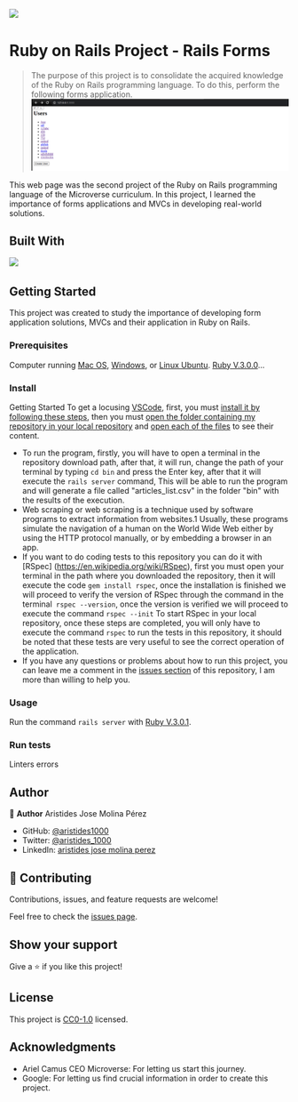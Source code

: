 ![](<https://img.shields.io/badge/-Ruby_on_Rails-rgb(255%2C%2000%2C%2000)?style=plastic&logo=ruby-on-rails>)

# Ruby on Rails Project - Rails Forms

> The purpose of this project is to consolidate the acquired knowledge of the Ruby on Rails programming language. To do this, perform the following forms application.
> ![screenshot](./app_screenshot.png)

This web page was the second project of the Ruby on Rails programming language of the Microverse curriculum.
In this project, I learned the importance of forms applications and MVCs in developing real-world solutions.

## Built With

![](<https://img.shields.io/badge/-Ruby_on_Rails-rgb(255%2C%2000%2C%2000)?style=plastic&logo=ruby-on-rails>)

## Getting Started

This project was created to study the importance of developing form application solutions, MVCs and their application in Ruby on Rails.

### Prerequisites

Computer running [Mac OS](https://www.apple.com/macos/big-sur/), [Windows](https://www.microsoft.com/en-us/software-download/windows10), or [Linux Ubuntu](https://ubuntu.com/download). [Ruby V.3.0.0](https://www.ruby-lang.org/es/downloads/)...

### Install

Getting Started
To get a locusing [VSCode](https://code.visualstudio.com/), first, you must [install it by following these steps](https://code.visualstudio.com/docs), then you must [open the folder containing my repository in your local repository](https://thisdavej.com/right-click-on-windows-folder-and-open-with-visual-studio-code/#:~:text=You%20can%20now%20navigate%20to,with%20VS%20Code%E2%80%9D%20as%20well.) and [open each of the files](https://code.visualstudio.com/docs/editor/editingevolved) to see their content.

- To run the program, firstly, you will have to open a terminal in the repository download path, after that, it will run, change the path of your terminal by typing `cd bin` and press the Enter key, after that it will execute the `rails server` command, This will be able to run the program and will generate a file called "articles_list.csv" in the folder "bin" with the results of the execution.
- Web scraping or web scraping is a technique used by software programs to extract information from websites.1 Usually, these programs simulate the navigation of a human on the World Wide Web either by using the HTTP protocol manually, or by embedding a browser in an app.
- If you want to do coding tests to this repository you can do it with [RSpec] (https://en.wikipedia.org/wiki/RSpec), first you must open your terminal in the path where you downloaded the repository, then it will execute the code `gem install rspec`, once the installation is finished we will proceed to verify the version of RSpec through the command in the terminal` rspec --version`, once the version is verified we will proceed to execute the command `rspec --init` To start RSpec in your local repository, once these steps are completed, you will only have to execute the command `rspec` to run the tests in this repository, it should be noted that these tests are very useful to see the correct operation of the application.
- If you have any questions or problems about how to run this project, you can leave me a comment in the [issues section](https://github.com/aristides1000/rails-forms/issues) of this repository, I am more than willing to help you.

### Usage

Run the command `rails server` with [Ruby V.3.0.1](https://www.ruby-lang.org/es/downloads/).

### Run tests

Linters errors

## Author

👤 **Author**
Aristides Jose Molina Pérez

- GitHub: [@aristides1000](https://github.com/aristides1000)
- Twitter: [@aristides_1000](https://twitter.com/@aristides_1000)
- LinkedIn: [aristides jose molina perez](https://www.linkedin.com/in/aristides-jose-molina-perez-09b0579a)

## 🤝 Contributing

Contributions, issues, and feature requests are welcome!

Feel free to check the [issues page](https://github.com/aristides1000/rails-forms/issues).

## Show your support

Give a ⭐️ if you like this project!

## License

This project is [CC0-1.0](LICENSE) licensed.

## Acknowledgments

- Ariel Camus CEO Microverse: For letting us start this journey.
- Google: For letting us find crucial information in order to create this project.
